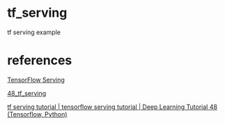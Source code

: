 # tf_serving
tf serving example

# references

[TensorFlow Serving](https://www.tensorflow.org/tfx/guide/serving)

[48_tf_serving](https://github.com/codebasics/deep-learning-keras-tf-tutorial/tree/master/48_tf_serving)

[tf serving tutorial | tensorflow serving tutorial | Deep Learning Tutorial 48 (Tensorflow, Python)](https://www.youtube.com/watch?v=P-5sMcpTE0g)

[](https://www.youtube.com/watch?v=5kVBAD2Cbj8)